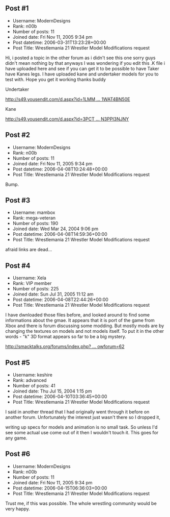 ## Post #1
- Username: ModernDesigns
- Rank: n00b
- Number of posts: 11
- Joined date: Fri Nov 11, 2005 9:34 pm
- Post datetime: 2006-03-31T13:23:28+00:00
- Post Title: Wrestlemania 21 Wrestler Model Modifications request

Hi, i posted a topic in the other forum as i didn't see this one sorry guys didn't mean nothing by that anyways I was wondering if you edit this .K file i have uploaded here and see if you can get it to be possible to have Taker have Kanes legs. I have uploaded kane and undertaker models for you to test with. Hope you get it working thanks buddy

Undertaker

[http://s49.yousendit.com/d.aspx?id=1LMM ... 1WAT4BN50E](http://s49.yousendit.com/d.aspx?id=1LMMKO0F6PDJ20TS1WAT4BN50E)

Kane

[http://s49.yousendit.com/d.aspx?id=3PCT ... N3PPI3NJNY](http://s49.yousendit.com/d.aspx?id=3PCTCW4BWFIDU1O2N3PPI3NJNY)
## Post #2
- Username: ModernDesigns
- Rank: n00b
- Number of posts: 11
- Joined date: Fri Nov 11, 2005 9:34 pm
- Post datetime: 2006-04-08T10:24:48+00:00
- Post Title: Wrestlemania 21 Wrestler Model Modifications request

Bump.
## Post #3
- Username: mambox
- Rank: mega-veteran
- Number of posts: 190
- Joined date: Wed Mar 24, 2004 9:06 pm
- Post datetime: 2006-04-08T14:59:36+00:00
- Post Title: Wrestlemania 21 Wrestler Model Modifications request

afraid links are dead...
## Post #4
- Username: Xela
- Rank: VIP member
- Number of posts: 225
- Joined date: Sun Jul 31, 2005 11:12 am
- Post datetime: 2006-04-08T22:44:26+00:00
- Post Title: Wrestlemania 21 Wrestler Model Modifications request

I have dwnloaded those files before, and looked around to find some informations about the gmae. It appears that it is port of the game from Xbox and there is forum discussing some modding. But mostly mods are by changing the textures on models and not models itself. To put it in the other words - "k" 3D format appears so far to be a big mystery.

[http://smacktalks.org/forums/index.php? ... owforum=62](http://smacktalks.org/forums/index.php?s=7ca19bf12929f11a3bf08f90662771a8&showforum=62)
## Post #5
- Username: keshire
- Rank: advanced
- Number of posts: 41
- Joined date: Thu Jul 15, 2004 1:15 pm
- Post datetime: 2006-04-10T03:36:45+00:00
- Post Title: Wrestlemania 21 Wrestler Model Modifications request

I said in another thread that I had originally went through it before on another forum. Unfortunately the interest just wasn't there so I dropped it,

writing up specs for models and animation is no small task. So unless I'd see some actual use come out of it then I wouldn't touch it. This goes for any game.
## Post #6
- Username: ModernDesigns
- Rank: n00b
- Number of posts: 11
- Joined date: Fri Nov 11, 2005 9:34 pm
- Post datetime: 2006-04-15T06:36:03+00:00
- Post Title: Wrestlemania 21 Wrestler Model Modifications request

Trust me, if this was possible. The whole wrestling community would be very happy.
